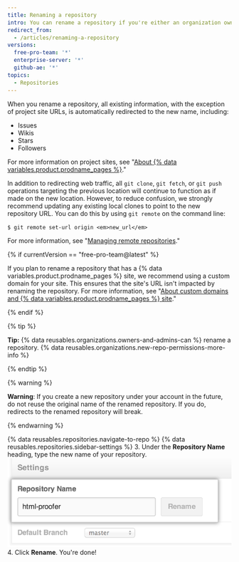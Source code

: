 ```yaml
---
title: Renaming a repository
intro: You can rename a repository if you're either an organization owner or have admin permissions for the repository.
redirect_from:
  - /articles/renaming-a-repository
versions:
  free-pro-team: '*'
  enterprise-server: '*'
  github-ae: '*'
topics:
  - Repositories
---
```

When you rename a repository, all existing information, with the exception of project site URLs, is automatically redirected to the new name, including:

* Issues
* Wikis
* Stars
* Followers

For more information on project sites, see "[About {% data variables.product.prodname_pages %}](/pages/getting-started-with-github-pages/about-github-pages#types-of-github-pages-sites)."

In addition to redirecting web traffic, all `git clone`, `git fetch`, or `git push` operations targeting the previous location will continue to function as if made on the new location. However, to reduce confusion, we strongly recommend updating any existing local clones to point to the new repository URL. You can do this by using  `git remote` on the command line:

```shell
$ git remote set-url origin <em>new_url</em>
```

For more information, see "[Managing remote repositories](/github/getting-started-with-github/managing-remote-repositories)."

{% if currentVersion == "free-pro-team@latest" %}

If you plan to rename a repository that has a {% data variables.product.prodname_pages %} site, we recommend using a custom domain for your site. This ensures that the site's URL isn't impacted by renaming the repository. For more information, see "[About custom domains and {% data variables.product.prodname_pages %} site](/pages/configuring-a-custom-domain-for-your-github-pages-site/about-custom-domains-and-github-pages)." 

{% endif %}

{% tip %}

**Tip:** {% data reusables.organizations.owners-and-admins-can %} rename a repository. {% data reusables.organizations.new-repo-permissions-more-info %}

{% endtip %}

{% warning %}

**Warning**: If you create a new repository under your account in the future, do not reuse the original name of the renamed repository. If you do, redirects to the renamed repository will break.

{% endwarning %}

{% data reusables.repositories.navigate-to-repo %}
{% data reusables.repositories.sidebar-settings %}
3. Under the **Repository Name** heading, type the new name of your repository.
   ![Repository rename](/assets/images/help/repository/repository-name-change.png)
4. Click **Rename**. You're done!
